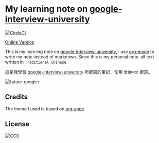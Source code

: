 # My learning note on [google-interview-university](https://github.com/jwasham/google-interview-university)

[![CircleCI](https://circleci.com/gh/coldnew/google-interview-university.svg?style=svg)](https://circleci.com/gh/coldnew/google-interview-university)

[Online Version](https://coldnew.github.io/google-interview-university)

This is my learning note on [google-interview-university](https://github.com/jwasham/google-interview-university), I use [org-mode](http://orgmode.org) to write my note instead of markdown.
Since this is my personal note, all text written in `Traditional Chinese`.

這是我學習 [google-interview-university](https://github.com/jwasham/google-interview-university) 所撰寫的筆記，使用 `繁體中文` 撰寫。

![future-googler](https://github.com/coldnew/google-interview-university/blob/master/images/future-googler.png)

## Credits

The theme I used is based on [org-spec](https://github.com/thi-ng/org-spec).

## License

[![CC0](http://i.creativecommons.org/p/zero/1.0/88x31.png)](http://creativecommons.org/publicdomain/zero/1.0/)
